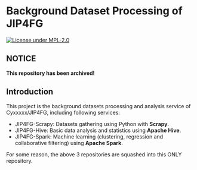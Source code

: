 # Background Dataset Processing of JIP4FG

[![License under MPL-2.0](https://img.shields.io/github/license/Dragon1573/JIP4FG-Background?color=blue&lable=License)](https://github.com/Dragon1573/JIP4FG-Background/blob/main/LICENSE)

## NOTICE

**This repository has been archived!**

## Introduction

This project is the background datasets processing and analysis service of
Cyxxxxx/JIP4FG, including following services:

- JIP4FG-Scrapy: Datasets gathering using Python with **Scrapy**.
- JIP4FG-Hive: Basic data analysis and statistics using **Apache Hive**.
- JIP4FG-Spark: Machine learning (clustering, regression and collaborative
  filtering) using **Apache Spark**.

For some reason, the above 3 repositories are squashed into this ONLY
repository.
